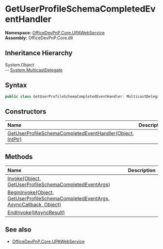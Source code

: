 # GetUserProfileSchemaCompletedEventHandler
  

**Namespace:** [OfficeDevPnP.Core.UPAWebService](OfficeDevPnP.Core.UPAWebService.md)  
**Assembly:** OfficeDevPnP.Core.dll  
## Inheritance Hierarchy
System.Object  
--  [System.MulticastDelegate](System.MulticastDelegate.md)
## Syntax
```C#
public class GetUserProfileSchemaCompletedEventHandler: MulticastDelegate
```
## Constructors
|**Name**|**Description**|
|:-----|:-----|
| [GetUserProfileSchemaCompletedEventHandler(Object, IntPtr)](OfficeDevPnP.Core.UPAWebService.GetUserProfileSchemaCompletedEventHandler.ctor1.md) | 
## Methods
|**Name**|**Description**|
|:-----|:-----|
| [Invoke(Object, GetUserProfileSchemaCompletedEventArgs)](OfficeDevPnP.Core.UPAWebService.GetUserProfileSchemaCompletedEventHandler.d4078dc7.md) | 
| [BeginInvoke(Object, GetUserProfileSchemaCompletedEventArgs, AsyncCallback, Object)](OfficeDevPnP.Core.UPAWebService.GetUserProfileSchemaCompletedEventHandler.929544.md) | 
| [EndInvoke(IAsyncResult)](OfficeDevPnP.Core.UPAWebService.GetUserProfileSchemaCompletedEventHandler.c9867657.md) | 
## See also
- [OfficeDevPnP.Core.UPAWebService](OfficeDevPnP.Core.UPAWebService.md)
